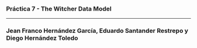 ### Práctica 7 - The Witcher Data Model
---
### Jean Franco Hernández García, Eduardo Santander Restrepo y Diego Hernández Toledo